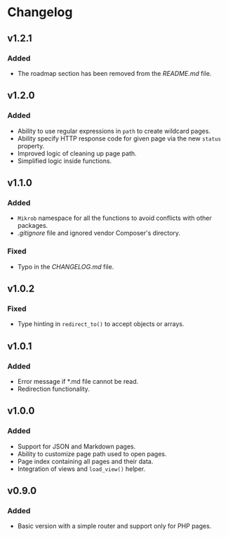 # Changelog

## v1.2.1

### Added
- The roadmap section has been removed from the _README.md_ file.

## v1.2.0

### Added
- Ability to use regular expressions in `path` to create wildcard pages.
- Ability specify HTTP response code for given page via the new `status` property.
- Improved logic of cleaning up page path.
- Simplified logic inside functions.

## v1.1.0

### Added
- `Mikrob` namespace for all the functions to avoid conflicts with other packages.
- _.gitignore_ file and ignored vendor Composer's directory.

### Fixed
- Typo in the _CHANGELOG.md_ file.

## v1.0.2

### Fixed
- Type hinting in `redirect_to()` to accept objects or arrays.

## v1.0.1

### Added
- Error message if *.md file cannot be read.
- Redirection functionality.

## v1.0.0

### Added
- Support for JSON and Markdown pages.
- Ability to customize page path used to open pages.
- Page index containing all pages and their data.
- Integration of views and `load_view()` helper.

## v0.9.0

### Added
- Basic version with a simple router and support only for PHP pages.
